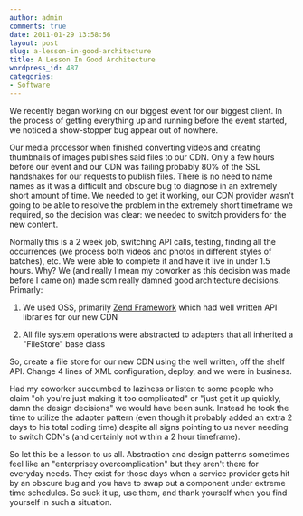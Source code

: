 ```yaml
---
author: admin
comments: true
date: 2011-01-29 13:58:56
layout: post
slug: a-lesson-in-good-architecture
title: A Lesson In Good Architecture
wordpress_id: 487
categories:
- Software
---
```


We recently began working on our biggest event for our biggest client. In the process of getting everything up and running before the event started, we noticed a show-stopper bug appear out of nowhere.

Our media processor when finished converting videos and creating thumbnails of images publishes said files to our CDN. Only a few hours before our event and our CDN was failing probably 80% of the SSL handshakes for our requests to publish files. There is no need to name names as it was a difficult and obscure bug to diagnose in an extremely short amount of time. We needed to get it working, our CDN provider wasn't going to be able to resolve the problem in the extremely short timeframe we required, so the decision was clear: we needed to switch providers for the new content.

Normally this is a 2 week job, switching API calls, testing, finding all the occurrences (we process both videos and photos in different styles of batches), etc. We were able to complete it and have it live in under 1.5 hours. Why? We (and really I mean my coworker as this decision was made before I came on) made som really damned good architecture decisions. Primarly:




	
  1. We used OSS, primarily [Zend Framework]() which had well written API libraries for our new CDN

	
  2. All file system operations were abstracted to adapters that all inherited a "FileStore" base class



So, create a file store for our new CDN using the well written, off the shelf API. Change 4 lines of XML configuration, deploy, and we were in business.

Had my coworker succumbed to laziness or listen to some people who claim "oh you're just making it too complicated" or "just get it up quickly, damn the design decisions" we would have been sunk. Instead he took the time to utilize the adapter pattern (even though it probably added an extra 2 days to his total coding time) despite all signs pointing to us never needing to switch CDN's (and certainly not within a 2 hour timeframe).

So let this be a lesson to us all. Abstraction and design patterns sometimes feel like an "enterprisey overcomplication" but they aren't there for everyday needs. They exist for those days when a service provider gets hit by an obscure bug and you have to swap out a component under extreme time schedules. So suck it up, use them, and thank yourself when you find yourself in such a situation.
